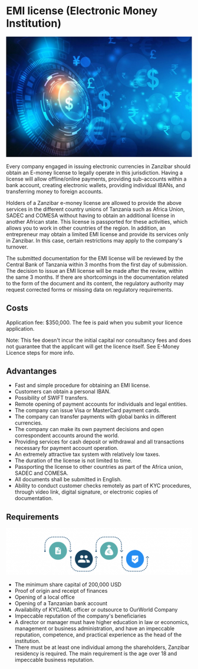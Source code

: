 # EMI license (Electronic Money Institution)

![](img/emi1.png)  

Every company engaged in issuing electronic currencies in Zanzibar should obtain an E-money license to legally operate in this jurisdiction. Having a license will allow offline/online payments, providing sub-accounts within a bank account, creating electronic wallets, providing individual IBANs, and transferring money to foreign accounts.

Holders of a Zanzibar e-money license are allowed to provide the above services in the different country unions of Tanzania  such as Africa Union, SADEC and COMESA without having to obtain an additional license in another African state. This license is passported for these activities, which allows you to work in other countries of the region. In addition, an entrepreneur may obtain a limited EMI license and provide its services only in Zanzibar. In this case, certain restrictions may apply to the company's turnover.

The submitted documentation for the EMI license will be reviewed by the Central Bank of Tanzania within 3 months from the first day of submission. The decision to issue an EMI license will be made after the review, within the same 3 months. If there are shortcomings in the documentation related to the form of the document and its content, the regulatory authority may request corrected forms or missing data on regulatory requirements.

## Costs

Application fee: $350,000. The fee is paid when you submit your licence application. 

Note: This fee doesn't incur the initial capital nor consultancy fees and does not guarantee that the applicant will get the licence itself. See E-Money Licence steps for more info.

## Advantanges

- Fast and simple procedure for obtaining an EMI license.
- Customers can obtain a personal IBAN.
- Possibility of SWIFT transfers.
- Remote opening of payment accounts for individuals and legal entities.
- The company can issue Visa or MasterCard payment cards.
- The company can transfer payments with global banks in different currencies.
- The company can make its own payment decisions and open correspondent accounts around the world.
- Providing services for cash deposit or withdrawal and all transactions necessary for payment account operation.
- An extremely attractive tax system with relatively low taxes.
- The duration of the license is not limited to time.
- Passporting the license to other countries as part of the Africa union, SADEC and COMESA.
- All documents shall be submitted in English. 
- Ability to conduct customer checks remotely as part of KYC procedures, through video link, digital signature, or electronic copies of documentation.

## Requirements

![](img/emi_requirements.png)  

- The minimum share capital of 200,000 USD 
- Proof of origin and receipt of finances
- Opening of a local office
- Opening of a Tanzanian bank account
- Availability of KYC/AML officer or outsource to OurWorld Company
- Impeccable reputation of the company's beneficiaries
- A director or manager must have higher education in law or economics, management or business administration, and have an impeccable reputation, competence, and practical experience as the head of the institution.
- There must be at least one individual among the shareholders, Zanzibar residency is required. The main requirement is the age over 18 and impeccable business reputation.